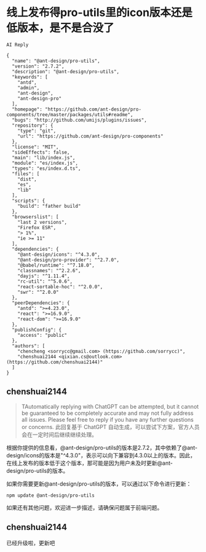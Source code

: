 # 线上发布得pro-utils里的icon版本还是低版本，是不是合没了

`AI Reply`

```
{
  "name": "@ant-design/pro-utils",
  "version": "2.7.2",
  "description": "@ant-design/pro-utils",
  "keywords": [
    "antd",
    "admin",
    "ant-design",
    "ant-design-pro"
  ],
  "homepage": "https://github.com/ant-design/pro-components/tree/master/packages/utils#readme",
  "bugs": "http://github.com/umijs/plugins/issues",
  "repository": {
    "type": "git",
    "url": "https://github.com/ant-design/pro-components"
  },
  "license": "MIT",
  "sideEffects": false,
  "main": "lib/index.js",
  "module": "es/index.js",
  "types": "es/index.d.ts",
  "files": [
    "dist",
    "es",
    "lib"
  ],
  "scripts": {
    "build": "father build"
  },
  "browserslist": [
    "last 2 versions",
    "Firefox ESR",
    "> 1%",
    "ie >= 11"
  ],
  "dependencies": {
    "@ant-design/icons": "^4.3.0",
    "@ant-design/pro-provider": "^2.7.0",
    "@babel/runtime": "^7.18.0",
    "classnames": "^2.2.6",
    "dayjs": "^1.11.4",
    "rc-util": "^5.0.6",
    "react-sortable-hoc": "^2.0.0",
    "swr": "^2.0.0"
  },
  "peerDependencies": {
    "antd": ">=4.23.0",
    "react": ">=16.9.0",
    "react-dom": ">=16.9.0"
  },
  "publishConfig": {
    "access": "public"
  },
  "authors": [
    "chencheng <sorrycc@gmail.com> (https://github.com/sorrycc)",
    "chenshuai2144 <qixian.cs@outlook.com> (https://github.com/chenshuai2144)"
  ]
}
```

## chenshuai2144

> TAutomatically replying with ChatGPT can be attempted, but it cannot be guaranteed to be completely accurate and may not fully address all issues. Please feel free to reply if you have any further questions or concerns.
> 此回复基于 ChatGPT 自动生成，可以尝试下方案，官方人员会在一定时间后继续继续处理。

根据你提供的信息看，@ant-design/pro-utils的版本是2.7.2，其中依赖了@ant-design/icons的版本是"^4.3.0"，表示可以向下兼容到4.3.0以上的版本。因此，在线上发布的版本低于这个版本，那可能是因为用户未及时更新@ant-design/pro-utils的版本。

如果你需要更新@ant-design/pro-utils的版本，可以通过以下命令进行更新：

```
npm update @ant-design/pro-utils
```

如果还有其他问题，欢迎进一步描述，请确保问题属于前端问题。

## chenshuai2144

已经升级啦，更新吧
